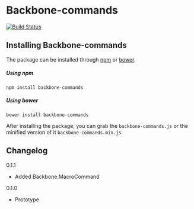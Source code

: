 # Backbone-commands

[![Build Status](https://secure.travis-ci.org/moorinteractive/backbone-commands.png?branch=master)](https://travis-ci.org/moorinteractive/backbone-commands)

## Installing Backbone-commands

The package can be installed through [npm](https://npmjs.org/) or [bower](http://bower.io/).

##### Using npm
```
npm install backbone-commands
```

##### Using bower
```
bower install backbone-commands
```

After installing the package, you can grab the `backbone-commands.js` or the minified version of it `backbone-commands.min.js`

## Changelog

0.1.1

* Added Backbone.MacroCommand


0.1.0

* Prototype
